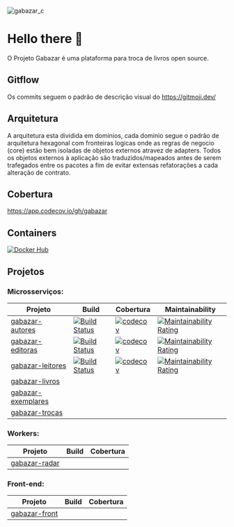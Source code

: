 ![gabazar_c](https://user-images.githubusercontent.com/9539009/150692199-ce527a01-063c-47be-99e2-869311f0a899.png)

# Hello there 👋

O Projeto Gabazar é uma plataforma para troca de livros open source.

## Gitflow

Os commits seguem o padrão de descrição visual do https://gitmoji.dev/

## Arquitetura

A arquitetura esta dividida em dominios, cada dominio segue o padrão de arquitetura hexagonal com fronteiras logicas onde as regras de negocio (core) estão bem isoladas de objetos externos atravez de adapters. Todos os objetos externos à aplicação são traduzidos/mapeados antes de serem trafegados entre os pacotes a fim de evitar extensas refatorações a cada alteração de contrato. 

## Cobertura
https://app.codecov.io/gh/gabazar

## Containers

[![Docker Hub](https://img.shields.io/badge/Docker_HUB-2496ed?style=for-the-badge&logo=docker&logoColor=white)](https://hub.docker.com/u/gabazar)

## Projetos

### Microsserviços:
| Projeto | Build | Cobertura | Maintainability
| -- | -- | -- | -- | 
| [gabazar-autores](https://github.com/gabazar/gabazar-autores) | [![Build Status](https://app.travis-ci.com/gabazar/gabazar-autores.svg?branch=main)](https://app.travis-ci.com/gabazar/gabazar-autores) | [![codecov](https://codecov.io/gh/gabazar/gabazar-autores/branch/main/graph/badge.svg?token=JOIUBJXYJ9)](https://codecov.io/gh/gabazar/gabazar-autores) | [![Maintainability Rating](https://sonarcloud.io/api/project_badges/measure?project=gabazar_gabazar-autores&metric=sqale_rating)](https://sonarcloud.io/summary/new_code?id=gabazar_gabazar-autores) |
| [gabazar-editoras](https://github.com/gabazar/gabazar-editoras) | [![Build Status](https://app.travis-ci.com/gabazar/gabazar-editoras.svg?branch=main)](https://app.travis-ci.com/gabazar/gabazar-editoras) | [![codecov](https://codecov.io/gh/gabazar/gabazar-editoras/branch/main/graph/badge.svg?token=6INNSA35FZ)](https://codecov.io/gh/gabazar/gabazar-editoras) | [![Maintainability Rating](https://sonarcloud.io/api/project_badges/measure?project=gabazar_gabazar-editoras&metric=sqale_rating)](https://sonarcloud.io/summary/new_code?id=gabazar_gabazar-editoras)|
| [gabazar-leitores](https://github.com/gabazar/gabazar-leitores) | [![Build Status](https://app.travis-ci.com/gabazar/gabazar-leitores.svg?branch=main)](https://app.travis-ci.com/gabazar/gabazar-leitores) | [![codecov](https://codecov.io/gh/gabazar/gabazar-leitores/branch/main/graph/badge.svg?token=J3DD2YVSYJ)](https://codecov.io/gh/gabazar/gabazar-leitores) | [![Maintainability Rating](https://sonarcloud.io/api/project_badges/measure?project=gabazar_gabazar-leitores&metric=sqale_rating)](https://sonarcloud.io/summary/new_code?id=gabazar_gabazar-leitores) |
| [gabazar-livros](https://github.com/gabazar/gabazar-livros) | | | |
| [gabazar-exemplares](https://github.com/gabazar/gabazar-exemplares) | | |
| [gabazar-trocas](https://github.com/gabazar/gabazar-trocas) | | | |

### Workers:

| Projeto | Build | Cobertura |
| -- | -- | --| 
| [gabazar-radar](https://github.com/gabazar/gabazar-radar) | | |

### Front-end:
| Projeto | Build | Cobertura |
| -- | -- | --| 
| [gabazar-front](https://github.com/gabazar/gabazar-front) | | |
